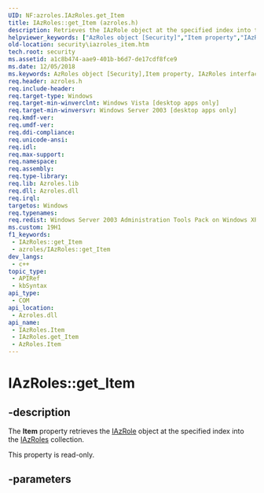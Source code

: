 ```yaml
---
UID: NF:azroles.IAzRoles.get_Item
title: IAzRoles::get_Item (azroles.h)
description: Retrieves the IAzRole object at the specified index into the IAzRoles collection.
helpviewer_keywords: ["AzRoles object [Security]","Item property","IAzRoles interface [Security]","Item property","IAzRoles.Item","IAzRoles.get_Item","IAzRoles::Item","IAzRoles::get_Item","Item property [Security]","Item property [Security]","AzRoles object","Item property [Security]","IAzRoles interface","azroles/IAzRoles::Item","azroles/IAzRoles::get_Item","get_Item","security.iazroles_item"]
old-location: security\iazroles_item.htm
tech.root: security
ms.assetid: a1c8b474-aae9-401b-b6d7-de17cdf8fce9
ms.date: 12/05/2018
ms.keywords: AzRoles object [Security],Item property, IAzRoles interface [Security],Item property, IAzRoles.Item, IAzRoles.get_Item, IAzRoles::Item, IAzRoles::get_Item, Item property [Security], Item property [Security],AzRoles object, Item property [Security],IAzRoles interface, azroles/IAzRoles::Item, azroles/IAzRoles::get_Item, get_Item, security.iazroles_item
req.header: azroles.h
req.include-header: 
req.target-type: Windows
req.target-min-winverclnt: Windows Vista [desktop apps only]
req.target-min-winversvr: Windows Server 2003 [desktop apps only]
req.kmdf-ver: 
req.umdf-ver: 
req.ddi-compliance: 
req.unicode-ansi: 
req.idl: 
req.max-support: 
req.namespace: 
req.assembly: 
req.type-library: 
req.lib: Azroles.lib
req.dll: Azroles.dll
req.irql: 
targetos: Windows
req.typenames: 
req.redist: Windows Server 2003 Administration Tools Pack on Windows XP
ms.custom: 19H1
f1_keywords:
 - IAzRoles::get_Item
 - azroles/IAzRoles::get_Item
dev_langs:
 - c++
topic_type:
 - APIRef
 - kbSyntax
api_type:
 - COM
api_location:
 - Azroles.dll
api_name:
 - IAzRoles.Item
 - IAzRoles.get_Item
 - AzRoles.Item
---
```


# IAzRoles::get_Item


## -description

The <b>Item</b> property retrieves the <a href="https://docs.microsoft.com/windows/desktop/api/azroles/nn-azroles-iazrole">IAzRole</a> object at the specified index into the <a href="https://docs.microsoft.com/windows/desktop/api/azroles/nn-azroles-iazroles">IAzRoles</a> collection.

This property is read-only.

## -parameters

